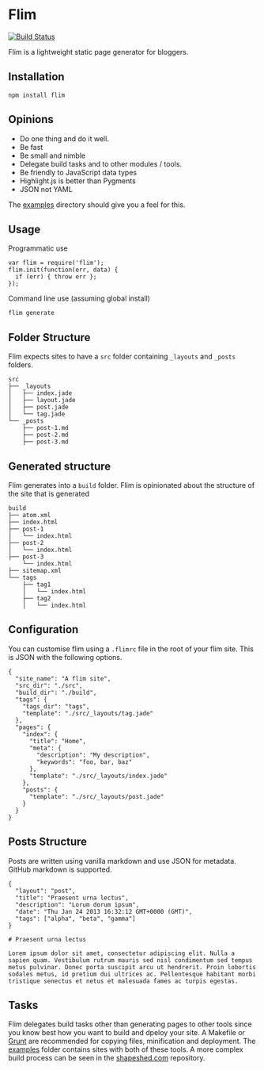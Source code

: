 # Flim

[![Build Status](https://secure.travis-ci.org/shapeshed/flim.png)](http://travis-ci.org/shapeshed/flim)

Flim is a lightweight static page generator for bloggers. 

## Installation

    npm install flim

## Opinions

* Do one thing and do it well. 
* Be fast
* Be small and nimble
* Delegate build tasks and to other modules / tools.
* Be friendly to JavaScript data types
* Highlight.js is better than Pygments
* JSON not YAML

The [examples][4] directory should give you a feel for this. 

## Usage

Programmatic use

    var flim = require('flim');
    flim.init(function(err, data) {
      if (err) { throw err };
    }); 

Command line use (assuming global install)

    flim generate

## Folder Structure

Flim expects sites to have a `src` folder containing `_layouts` and `_posts` folders.

    src
    ├── _layouts
    │   ├── index.jade
    │   ├── layout.jade
    │   ├── post.jade
    │   └── tag.jade
    └── _posts
        ├── post-1.md
        ├── post-2.md
        ├── post-3.md

## Generated structure

Flim generates into a `build` folder. Flim is opinionated about the structure of the site that is generated

    build
    ├── atom.xml
    ├── index.html
    ├── post-1
    │   └── index.html
    ├── post-2
    │   └── index.html
    ├── post-3
        └── index.html
    ├── sitemap.xml
    └── tags
        ├── tag1
        │   └── index.html
        ├── tag2
        │   └── index.html

## Configuration

You can customise flim using a `.flimrc` file in the root of your flim site. This is JSON with the following options.

    {
      "site_name": "A flim site",
      "src_dir": "./src",
      "build_dir": "./build",
      "tags": {
        "tags_dir": "tags",
        "template": "./src/_layouts/tag.jade"
      },
      "pages": {
        "index": {
          "title": "Home",
          "meta": {
            "description": "My description",
            "keywords": "foo, bar, baz"
          },
          "template": "./src/_layouts/index.jade"
        },
        "posts": {
          "template": "./src/_layouts/post.jade"
        }
      }
    }

## Posts Structure

Posts are written using vanilla markdown and use JSON for metadata. GitHub markdown is supported.

    {
      "layout": "post",
      "title": "Praesent urna lectus",
      "description": "Lorum dorum ipsum",
      "date": "Thu Jan 24 2013 16:32:12 GMT+0000 (GMT)",
      "tags": ["alpha", "beta", "gamma"]
    }

    # Praesent urna lectus

    Lorem ipsum dolor sit amet, consectetur adipiscing elit. Nulla a sapien quam. Vestibulum rutrum mauris sed nisl condimentum sed tempus metus pulvinar. Donec porta suscipit arcu ut hendrerit. Proin lobortis sodales metus, id pretium dui ultrices ac. Pellentesque habitant morbi tristique senectus et netus et malesuada fames ac turpis egestas. 

## Tasks 

Flim delegates build tasks other than generating pages to other tools since you know best how you want to build and dpeloy your site. A Makefile or [Grunt][2] are recommended for copying files, minification and deployment. The [examples][4] folder contains sites with both of these tools. A more complex build process can be seen in the [shapeshed.com][5] repository.

[1]: https://github.com/mojombo/jekyll
[2]: http://gruntjs.com/
[3]: http://0.0.0.0:3000
[4]: https://github.com/shapeshed/flim/tree/master/examples
[5]: https://github.com/shapeshed/shapeshed.com
